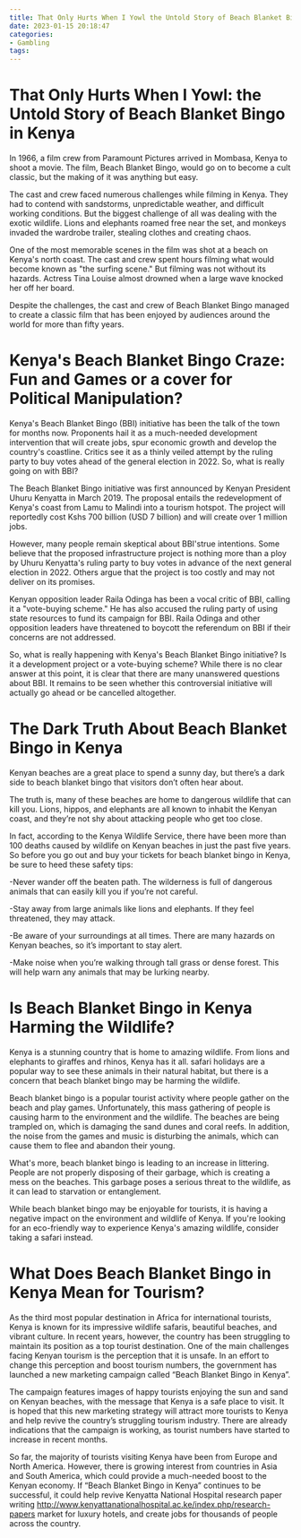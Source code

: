 ```yaml
---
title: That Only Hurts When I Yowl the Untold Story of Beach Blanket Bingo in Kenya
date: 2023-01-15 20:18:47
categories:
- Gambling
tags:
---
```



#  That Only Hurts When I Yowl: the Untold Story of Beach Blanket Bingo in Kenya

In 1966, a film crew from Paramount Pictures arrived in Mombasa, Kenya to shoot a movie. The film, Beach Blanket Bingo, would go on to become a cult classic, but the making of it was anything but easy.

The cast and crew faced numerous challenges while filming in Kenya. They had to contend with sandstorms, unpredictable weather, and difficult working conditions. But the biggest challenge of all was dealing with the exotic wildlife. Lions and elephants roamed free near the set, and monkeys invaded the wardrobe trailer, stealing clothes and creating chaos.

One of the most memorable scenes in the film was shot at a beach on Kenya's north coast. The cast and crew spent hours filming what would become known as "the surfing scene." But filming was not without its hazards. Actress Tina Louise almost drowned when a large wave knocked her off her board.

Despite the challenges, the cast and crew of Beach Blanket Bingo managed to create a classic film that has been enjoyed by audiences around the world for more than fifty years.

#  Kenya's Beach Blanket Bingo Craze: Fun and Games or a cover for Political Manipulation?

Kenya's Beach Blanket Bingo (BBI) initiative has been the talk of the town for months now. Proponents hail it as a much-needed development intervention that will create jobs, spur economic growth and develop the country's coastline. Critics see it as a thinly veiled attempt by the ruling party to buy votes ahead of the general election in 2022. So, what is really going on with BBI?

The Beach Blanket Bingo initiative was first announced by Kenyan President Uhuru Kenyatta in March 2019. The proposal entails the redevelopment of Kenya's coast from Lamu to Malindi into a tourism hotspot. The project will reportedly cost Kshs 700 billion (USD 7 billion) and will create over 1 million jobs.

However, many people remain skeptical about BBI'strue intentions. Some believe that the proposed infrastructure project is nothing more than a ploy by Uhuru Kenyatta's ruling party to buy votes in advance of the next general election in 2022. Others argue that the project is too costly and may not deliver on its promises.

Kenyan opposition leader Raila Odinga has been a vocal critic of BBI, calling it a "vote-buying scheme." He has also accused the ruling party of using state resources to fund its campaign for BBI. Raila Odinga and other opposition leaders have threatened to boycott the referendum on BBI if their concerns are not addressed.

So, what is really happening with Kenya's Beach Blanket Bingo initiative? Is it a development project or a vote-buying scheme? While there is no clear answer at this point, it is clear that there are many unanswered questions about BBI. It remains to be seen whether this controversial initiative will actually go ahead or be cancelled altogether.

#  The Dark Truth About Beach Blanket Bingo in Kenya

Kenyan beaches are a great place to spend a sunny day, but there’s a dark side to beach blanket bingo that visitors don’t often hear about.

The truth is, many of these beaches are home to dangerous wildlife that can kill you. Lions, hippos, and elephants are all known to inhabit the Kenyan coast, and they’re not shy about attacking people who get too close.

In fact, according to the Kenya Wildlife Service, there have been more than 100 deaths caused by wildlife on Kenyan beaches in just the past five years. So before you go out and buy your tickets for beach blanket bingo in Kenya, be sure to heed these safety tips:

-Never wander off the beaten path. The wilderness is full of dangerous animals that can easily kill you if you’re not careful.

-Stay away from large animals like lions and elephants. If they feel threatened, they may attack.

-Be aware of your surroundings at all times. There are many hazards on Kenyan beaches, so it’s important to stay alert.

-Make noise when you’re walking through tall grass or dense forest. This will help warn any animals that may be lurking nearby.

#  Is Beach Blanket Bingo in Kenya Harming the Wildlife?

Kenya is a stunning country that is home to amazing wildlife. From lions and elephants to giraffes and rhinos, Kenya has it all. safari holidays are a popular way to see these animals in their natural habitat, but there is a concern that beach blanket bingo may be harming the wildlife.

Beach blanket bingo is a popular tourist activity where people gather on the beach and play games. Unfortunately, this mass gathering of people is causing harm to the environment and the wildlife. The beaches are being trampled on, which is damaging the sand dunes and coral reefs. In addition, the noise from the games and music is disturbing the animals, which can cause them to flee and abandon their young.

What's more, beach blanket bingo is leading to an increase in littering. People are not properly disposing of their garbage, which is creating a mess on the beaches. This garbage poses a serious threat to the wildlife, as it can lead to starvation or entanglement.

While beach blanket bingo may be enjoyable for tourists, it is having a negative impact on the environment and wildlife of Kenya. If you're looking for an eco-friendly way to experience Kenya's amazing wildlife, consider taking a safari instead.

#  What Does Beach Blanket Bingo in Kenya Mean for Tourism?

As the third most popular destination in Africa for international tourists, Kenya is known for its impressive wildlife safaris, beautiful beaches, and vibrant culture. In recent years, however, the country has been struggling to maintain its position as a top tourist destination. One of the main challenges facing Kenyan tourism is the perception that it is unsafe. In an effort to change this perception and boost tourism numbers, the government has launched a new marketing campaign called “Beach Blanket Bingo in Kenya”.

The campaign features images of happy tourists enjoying the sun and sand on Kenyan beaches, with the message that Kenya is a safe place to visit. It is hoped that this new marketing strategy will attract more tourists to Kenya and help revive the country’s struggling tourism industry. There are already indications that the campaign is working, as tourist numbers have started to increase in recent months.

So far, the majority of tourists visiting Kenya have been from Europe and North America. However, there is growing interest from countries in Asia and South America, which could provide a much-needed boost to the Kenyan economy. If “Beach Blanket Bingo in Kenya” continues to be successful, it could help revive Kenyatta National Hospital research paper writing http://www.kenyattanationalhospital.ac.ke/index.php/research-papers market for luxury hotels, and create jobs for thousands of people across the country.
